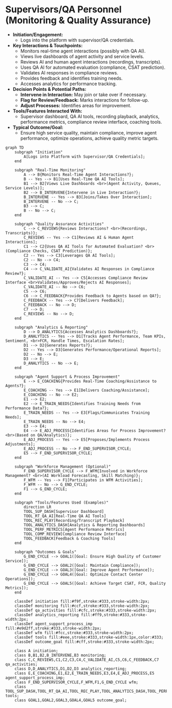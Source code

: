 # Supervisors/QA Personnel (Monitoring & Quality Assurance)

*   **Initiation/Engagement:**
    *   Logs into the platform with supervisor/QA credentials.
*   **Key Interactions & Touchpoints:**
    *   Monitors real-time agent interactions (possibly with QA AI).
    *   Views live dashboards of agent activity and service levels.
    *   Reviews AI and human agent interactions (recordings, transcripts).
    *   Uses QA AI for automated evaluation (compliance, CSAT prediction).
    *   Validates AI responses in compliance reviews.
    *   Provides feedback and identifies training needs.
    *   Accesses analytics for performance tracking.
*   **Decision Points & Potential Paths:**
    *   **Intervene in Interaction:** May join or take over if necessary.
    *   **Flag for Review/Feedback:** Marks interactions for follow-up.
    *   **Adjust Processes:** Identifies areas for improvement.
*   **Tools/Features Interacted With:**
    *   Supervisor dashboard, QA AI tools, recording playback, analytics, performance metrics, compliance review interface, coaching tools.
*   **Typical Outcome/Goal:**
    *   Ensure high service quality, maintain compliance, improve agent performance, optimize operations, achieve quality metric targets.

```mermaid
graph TD
    subgraph "Initiation"
        A[Logs into Platform with Supervisor/QA Credentials];
    end

    subgraph "Real-Time Monitoring"
        A --> B{Monitors Real-Time Agent Interactions?};
        B -- Yes --> B1[Uses Real-Time QA AI Tools];
        B1 --> B2[Views Live Dashboards <br>(Agent Activity, Queues, Service Levels)];
        B2 --> B_INTERVENE{Intervene in Live Interaction?};
        B_INTERVENE -- Yes --> B3[Joins/Takes Over Interaction];
        B_INTERVENE -- No --> C;
        B3 --> C;
        B -- No --> C;
    end

    subgraph "Quality Assurance Activities"
        C --> C_REVIEWS{Reviews Interactions? <br>(Recordings, Transcripts)};
        C_REVIEWS -- Yes --> C1[Reviews AI & Human Agent Interactions];
        C1 --> C2{Uses QA AI Tools for Automated Evaluation? <br>(Compliance Checks, CSAT Prediction)};
        C2 -- Yes --> C3[Leverages QA AI Tools];
        C2 -- No --> C4;
        C3 --> C4;
        C4 --> C_VALIDATE_AI{Validates AI Responses in Compliance Review?};
        C_VALIDATE_AI -- Yes --> C5[Accesses Compliance Review Interface <br>Validates/Approves/Rejects AI Responses];
        C_VALIDATE_AI -- No --> C6;
        C5 --> C6;
        C6 --> C_FEEDBACK{Provides Feedback to Agents based on QA?};
        C_FEEDBACK -- Yes --> C7[Delivers Feedback];
        C_FEEDBACK -- No --> D;
        C7 --> D;
        C_REVIEWS -- No --> D;
    end

    subgraph "Analytics & Reporting"
        D --> D_ANALYTICS{Accesses Analytics Dashboards?};
        D_ANALYTICS -- Yes --> D1[Tracks Agent Performance, Team KPIs, Sentiment, <br>FCR, Handle Times, Escalation Rates];
        D1 --> D2{Generates Reports?};
        D2 -- Yes --> D3[Generates Performance/Operational Reports];
        D2 -- No --> E;
        D3 --> E;
        D_ANALYTICS -- No --> E;
    end

    subgraph "Agent Support & Process Improvement"
        E --> E_COACHING{Provides Real-Time Coaching/Assistance to Agents?};
        E_COACHING -- Yes --> E1[Delivers Coaching/Assistance];
        E_COACHING -- No --> E2;
        E1 --> E2;
        E2 --> E_TRAIN_NEEDS{Identifies Training Needs from Performance Data?};
        E_TRAIN_NEEDS -- Yes --> E3[Flags/Communicates Training Needs];
        E_TRAIN_NEEDS -- No --> E4;
        E3 --> E4;
        E4 --> E_ADJ_PROCESS{Identifies Areas for Process Improvement? <br>(Based on QA/Analytics)};
        E_ADJ_PROCESS -- Yes --> E5[Proposes/Implements Process Adjustments];
        E_ADJ_PROCESS -- No --> F_END_SUPERVISOR_CYCLE;
        E5 --> F_END_SUPERVISOR_CYCLE;
    end

    subgraph "Workforce Management (Optional)"
        F_END_SUPERVISOR_CYCLE --> F_WFM{Involved in Workforce Management? <br>(AI Workload Forecasting, Skill Matching)};
        F_WFM -- Yes --> F1[Participates in WFM Activities];
        F_WFM -- No --> G_END_CYCLE;
        F1 --> G_END_CYCLE;
    end

    subgraph "Tools/Features Used (Examples)"
        direction LR
        TOOL_SUP_DASH[Supervisor Dashboard]
        TOOL_RT_QA_AI[Real-Time QA AI Tools]
        TOOL_REC_PLAY[Recording/Transcript Playback]
        TOOL_ANALYTICS_DASH[Analytics & Reporting Dashboards]
        TOOL_PERF_METRICS[Agent Performance Metrics]
        TOOL_COMP_REVIEW[Compliance Review Interface]
        TOOL_FEEDBACK[Feedback & Coaching Tools]
    end

    subgraph "Outcomes & Goals"
        G_END_CYCLE --> GOAL1([Goal: Ensure High Quality of Customer Service]);
        G_END_CYCLE --> GOAL2([Goal: Maintain Compliance]);
        G_END_CYCLE --> GOAL3([Goal: Improve Agent Performance]);
        G_END_CYCLE --> GOAL4([Goal: Optimize Contact Center Operations]);
        G_END_CYCLE --> GOAL5([Goal: Achieve Target CSAT, FCR, Quality Metrics]);
    end

    classDef initiation fill:#f9f,stroke:#333,stroke-width:2px;
    classDef monitoring fill:#ccf,stroke:#333,stroke-width:2px;
    classDef qa_activities fill:#cfc,stroke:#333,stroke-width:2px;
    classDef analytics_reporting fill:#ff9,stroke:#333,stroke-width:2px;
    classDef agent_support_process_imp fill:#e9d2ff,stroke:#333,stroke-width:2px;
    classDef wfm fill:#fcc,stroke:#333,stroke-width:2px;
    classDef tools fill:#eee,stroke:#333,stroke-width:1px,color:#333;
    classDef outcome_goal fill:#cff,stroke:#333,stroke-width:2px;

    class A initiation;
    class B,B1,B2,B_INTERVENE,B3 monitoring;
    class C,C_REVIEWS,C1,C2,C3,C4,C_VALIDATE_AI,C5,C6,C_FEEDBACK,C7 qa_activities;
    class D,D_ANALYTICS,D1,D2,D3 analytics_reporting;
    class E,E_COACHING,E1,E2,E_TRAIN_NEEDS,E3,E4,E_ADJ_PROCESS,E5 agent_support_process_imp;
    class F_END_SUPERVISOR_CYCLE,F_WFM,F1,G_END_CYCLE wfm;
    class TOOL_SUP_DASH,TOOL_RT_QA_AI,TOOL_REC_PLAY,TOOL_ANALYTICS_DASH,TOOL_PERF_METRICS,TOOL_COMP_REVIEW,TOOL_FEEDBACK tools;
    class GOAL1,GOAL2,GOAL3,GOAL4,GOAL5 outcome_goal;
```
